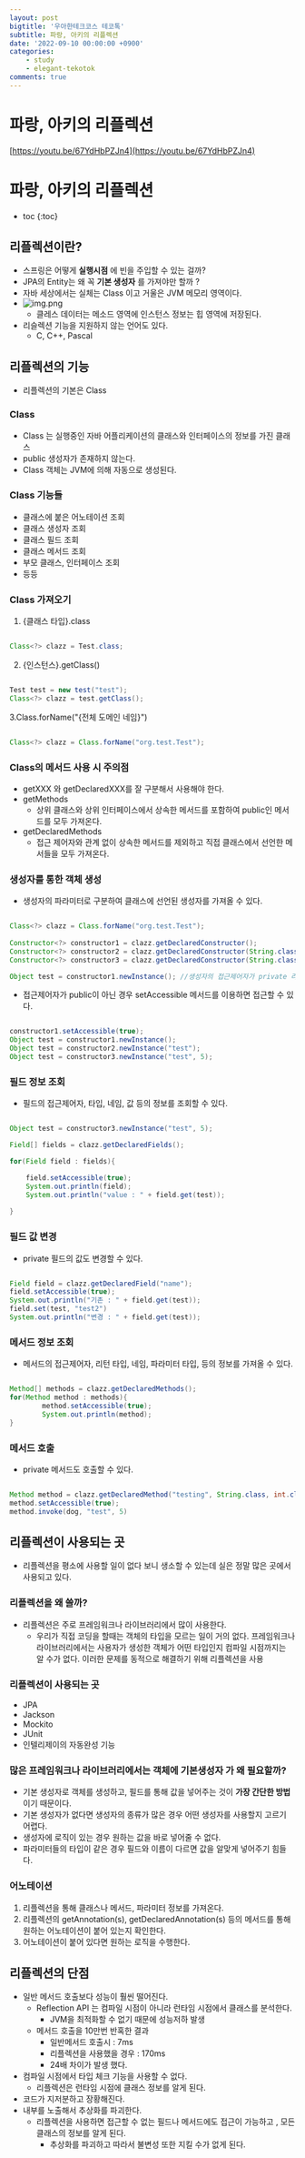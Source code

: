 ```yaml
---
layout: post
bigtitle: '우아한테크코스 테코톡'
subtitle: 파랑, 아키의 리플렉션
date: '2022-09-10 00:00:00 +0900'
categories:
    - study
    - elegant-tekotok
comments: true
---
```


# 파랑, 아키의 리플렉션
[https://youtu.be/67YdHbPZJn4](https://youtu.be/67YdHbPZJn4)

# 파랑, 아키의 리플렉션
* toc
{:toc}

## 리플렉션이란?
+ 스프링은 어떻게 __실행시점__ 에 빈을 주입할 수 있는 걸까?
+ JPA의 Entity는 왜 꼭 __기본 생성자__ 를 가져야만 할까 ?
+ 자바 세상에서는 실체는 Class 이고 거울은 JVM 메모리 영역이다.
+ ![img.png](/assets/img/elegant-tekotok/reflection.png)
  + 클레스 데이터는 메소드 영역에 인스턴스 정보는 힙 영역에 저장된다.
+ 리슬렉션 기능을 지원하지 않는 언어도 있다.
  + C, C++, Pascal

## 리플렉션의 기능
+ 리플렉션의 기본은 Class
 

### Class
+ Class 는 실행중인 자바 어플리케이션의 클래스와 인터페이스의 정보를 가진 클래스
+ public 생성자가 존재하지 않는다.
+ Class 객체는 JVM에 의해 자동으로 생성된다.

### Class 기능들
+ 클래스에 붙은 어노테이션 조회
+ 클래스 생성자 조회
+ 클래스 필드 조회
+ 클래스 메서드 조회
+ 부모 클래스, 인터페이스 조회
+ 등등

### Class 가져오기

1. {클래스 타입}.class

~~~java

Class<?> clazz = Test.class; 

~~~

2. {인스턴스}.getClass()

~~~java

Test test = new test("test");
Class<?> clazz = test.getClass();

~~~

3.Class.forName("{전체 도메인 네임}")

~~~java

Class<?> clazz = Class.forName("org.test.Test");

~~~

### Class의 메서드 사용 시 주의점
+ getXXX 와 getDeclaredXXX를 잘 구분해서 사용해야 한다.
+ getMethods
  + 상위 클래스와 상위 인터페이스에서 상속한 메서드를 포함하여 public인 메서드를 모두 가져온다.
+ getDeclaredMethods
  + 접근 제어자와 관계 없이 상속한 메서드를 제외하고 직접 클래스에서 선언한 메서들을 모두 가져온다.


### 생성자를 통한 객체 생성 
+ 생성자의 파라미터로 구분하여 클래스에 선언된 생성자를 가져올 수 있다.

~~~java

Class<?> clazz = Class.forName("org.test.Test");
        
Constructor<?> constructor1 = clazz.getDeclaredConstructor();
Constructor<?> constructor2 = clazz.getDeclaredConstructor(String.class);
Constructor<?> constructor3 = clazz.getDeclaredConstructor(String.class, int.class);

Object test = constructor1.newInstance(); //생성자의 접근제어자가 private 라서 접근이 불가

~~~

+ 접근제어자가 public이 아닌 경우 setAccessible 메서드를 이용하면 접근할 수 있다.

~~~java

constructor1.setAccessible(true);
Object test = constructor1.newInstance();
Object test = constructor2.newInstance("test");
Object test = constructor3.newInstance("test", 5);

~~~

### 필드 정보 조회
+ 필드의 접근제어자, 타입, 네임, 값 등의 정보를 조회할 수 있다.

~~~java

Object test = constructor3.newInstance("test", 5);

Field[] fields = clazz.getDeclaredFields();

for(Field field : fields){

    field.setAccessible(true);
    System.out.println(field);
    System.out.println("value : " + field.get(test));
    
}

~~~

### 필드 값 변경
+ private 필드의 값도 변경할 수 있다.

~~~java

Field field = clazz.getDeclaredField("name");
field.setAccessible(true);
System.out.println("기존 : " + field.get(test));
field.set(test, "test2")
System.out.println("변경 : " + field.get(test));

~~~

### 메서드 정보 조회
+ 메서드의 접근제어자, 리턴 타입, 네임, 파라미터 타입, 등의 정보를 가져올 수 있다.

~~~java

Method[] methods = clazz.getDeclaredMethods();
for(Method method : methods){
        method.setAccessible(true);
        System.out.println(method);
}

~~~

### 메서드 호출
+ private 메서드도 호출할 수 있다.

~~~java

Method method = clazz.getDeclaredMethod("testing", String.class, int.class);
method.setAccessible(true);
method.invoke(dog, "test", 5)

~~~

## 리플렉션이 사용되는 곳
+ 리플렉션을 평소에 사용할 일이 없다 보니 생소할 수 있는데 실은 정말 많은 곳에서 사용되고 있다.

### 리플렉션을 왜 쓸까?
+ 리플렉션은 주로 프레임워크나 라이브러리에서 많이 사용한다.
  + 우리가 직접 코딩을 할때는 객체의 타입을 모르는 일이 거의 없다. 프레임워크나 라이브러리에서는 사용자가 생성한 객체가 어떤 타입인지 컴파일 시점까지는 알 수가 없다. 이러한 문제를 동적으로 해결하기 위해 리플렉션을 사용

### 리플렉션이 사용되는 곳
+ JPA
+ Jackson
+ Mockito
+ JUnit
+ 인텔리제이의 자동완성 기능

### 많은 프레임워크나 라이브러리에서는 객체에 __기본생성자__ 가 왜 필요할까?
+ 기본 생성자로 객체를 생성하고, 필드를 통해 값을 넣어주는 것이 __가장 간단한 방법__ 이기 때문이다.
+ 기본 생성자가 없다면 생성자의 종류가 많은 경우 어떤 생성자를 사용할지 고르기 어렵다.
+ 생성자에 로직이 있는 경우 원하는 값을 바로 넣어줄 수 없다.
+ 파라미터들의 타입이 같은 경우 필드와 이름이 다르면 값을 알맞게 넣어주기 힘들다.

### 어노테이션
1. 리플렉션을 통해 클래스나 메서드, 파라미터 정보를 가져온다.
2. 리플렉션의 getAnnotation(s), getDeclaredAnnotation(s) 등의 메서드를 통해 원하는 어노테이션이 붙어 있는지 확인한다. 
3. 어노테이션이 붙어 있다면 원하는 로직을 수행한다.

## 리플렉션의 단점
+ 일반 메서드 호출보다 성능이 훨씬 떨어진다.
  + Reflection API 는 컴파일 시점이 아니라 런타임 시점에서 클래스를 분석한다.
    + JVM을 최적화할 수 없기 때문에 성능저하 발생
  + 메서드 호출을 10만번 반혹한 결과
    + 일반메서드 호출시 : 7ms
    + 리플렉션을 사용했을 경우 : 170ms
    + 24배 차이가 발생 했다.
+ 컴파일 시점에서 타입 체크 기능을 사용할 수 없다.
  + 리플렉션은 런타임 시점에 클래스 정보를 알게 된다.
+ 코드가 지저분하고 장황해진다.
+ 내부를 노출해서 추상화를 파괴한다.
  + 리플렉션을 사용하면 접근할 수 없는 필드나 메서드에도 접근이 가능하고 , 모든 클래스의 정보를 알게 된다.
    + 추상화를 파괴하고 따라서 불변성 또한 지킬 수가 없게 된다.